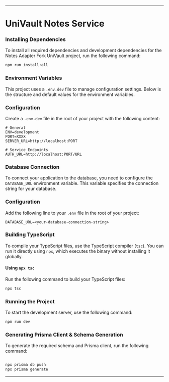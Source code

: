 
---

# UniVault Notes Service

### Installing Dependencies

To install all required dependencies and development dependencies for the Notes Adapter Fork UniVault project, run the following command:

```bash
npm run install:all
```

### Environment Variables

This project uses a `.env.dev` file to manage configuration settings. Below is the structure and default values for the environment variables.

### Configuration

Create a `.env.dev` file in the root of your project with the following content:

```plaintext
# General
ENV=development
PORT=XXXX
SERVER_URL=http://localhost:PORT

# Service Endpoints
AUTH_URL=http://localhost:PORT/URL
```

### Database Connection

To connect your application to the database, you need to configure the `DATABASE_URL` environment variable. This variable specifies the connection string for your database.

### Configuration

Add the following line to your `.env` file in the root of your project:

```plaintext
DATABASE_URL=<your-database-connection-string>
```

### Building TypeScript

To compile your TypeScript files, use the TypeScript compiler (`tsc`). You can run it directly using `npx`, which executes the binary without installing it globally.

#### Using `npx tsc`

Run the following command to build your TypeScript files:

```bash
npx tsc
```

### Running the Project

To start the development server, use the following command:

```bash
npm run dev
```

### Generating Prisma Client & Schema Generation

To generate the required schema and Prisma client, run the following command:

```bash

npx prisma db push 
npx prisma generate
```

---

